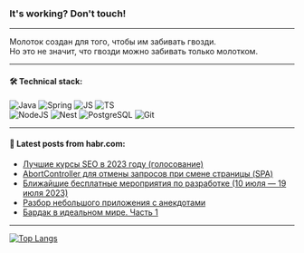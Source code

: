 ### It's working? Don't touch!

---
Молоток создан для того, чтобы им забивать гвозди. <br>
Но это не значит, что гвозди можно забивать только молотком.

---

#### 🛠️ Technical stack:

![Java](https://img.shields.io/badge/Java-informational?logo=Oracle&style=flat&logoColor=white&color=FF4500)
![Spring](https://img.shields.io/badge/SpringBoot-informational?logo=SpringBoot&style=flat&logoColor=white&color=6495ED)
![JS](https://img.shields.io/badge/JS-informational?logo=javaScript&style=flat&logoColor=black&color=F7Df1E)
![TS](https://img.shields.io/badge/TypeScript-informational?logo=typeScript&style=flat&logoColor=black&color=0667A8)  <br>
![NodeJS](https://img.shields.io/badge/NodeJS-informational?logo=node.js&style=flat&logoColor=white&color=43853D)
![Nest](https://img.shields.io/badge/NestJS-informational?logo=NestJS&style=flat&logoColor=white&color=red)
![PostgreSQL](https://img.shields.io/badge/PostgreSQL-informational?logo=PostgreSQL&style=flat&logoColor=white&color=DAA520)
![Git](https://img.shields.io/badge/Git-informational?logo=git&style=flat&logoColor=white&color=778899)

___

#### 💬 Latest posts from habr.com:

<!-- BLOG-POST-LIST:START -->
- [Лучшие курсы SEO в 2023 году &lpar;голосование&rpar;](https://habr.com/ru/articles/746710/?utm_source=habrahabr&utm_medium=rss&utm_campaign=746710)
- [AbortController для отмены запросов при смене страницы &lpar;SPA&rpar;](https://habr.com/ru/articles/746740/?utm_source=habrahabr&utm_medium=rss&utm_campaign=746740)
- [Ближайшие бесплатные мероприятия по разработке &lpar;10 июля — 19 июля 2023&rpar;](https://habr.com/ru/articles/746728/?utm_source=habrahabr&utm_medium=rss&utm_campaign=746728)
- [Разбор небольшого приложения с анекдотами](https://habr.com/ru/articles/746726/?utm_source=habrahabr&utm_medium=rss&utm_campaign=746726)
- [Бардак в идеальном мире. Часть 1](https://habr.com/ru/articles/746706/?utm_source=habrahabr&utm_medium=rss&utm_campaign=746706)
<!-- BLOG-POST-LIST:END -->

---
[![Top Langs](https://github-readme-stats-git-master-advtsetting-gmailcom.vercel.app/api/top-langs/?username=zloylis&langs_count=10&hide_title=false&title_color=e6edf3&size_weight=0.5&count_weight=0.5&layout=compact&hide_border=true&theme=dracula)](https://github.com/zloylis)

<!-- ![GitHub stats](https://github-readme-stats-git-master-advtsetting-gmailcom.vercel.app/api?username=zloylis&show_icons=true&hide_border=true&theme=dracula&hide_title=true&include_all_commits=true&count_private=true&hide=contribs&hide_rank=true) -->
